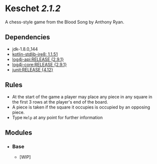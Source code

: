 # Keschet _2.1.2_

A chess-style game from the Blood Song by Anthony Ryan.

## Dependencies

- jdk-1.8.0_144
- [kotlin-stdlib-jre8: 1.1.51](https://kotlinlang.org/)
- [log4j-api:RELEASE {2.9.1}](https://logging.apache.org/log4j/2.x/)
- [log4j-core:RELEASE {2.9.1}](https://logging.apache.org/log4j/2.x/)
- [junit:RELEASE {4.12}](http://junit.org/junit4/)

## Rules

- At the start of the game a player may place any piece in any square in the first 3 rows at the player's end of the board.
- A piece is taken if the square it occupies is occupied by an opposing piece.
- Type `Help` at any point for further information

## Modules
- ### Base
  - [WIP]
